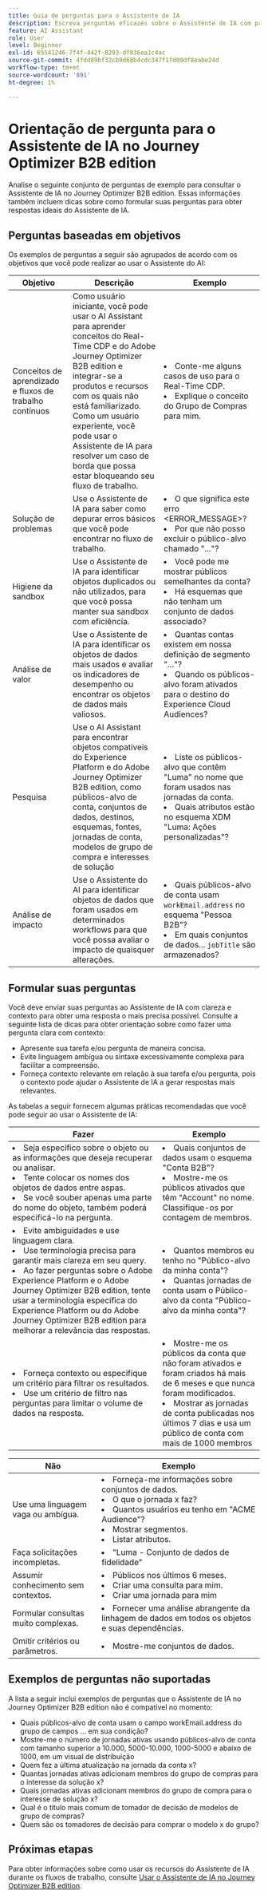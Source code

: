 ```yaml
---
title: Guia de perguntas para o Assistente de IA
description: Escreva perguntas eficazes sobre o Assistente de IA com práticas recomendadas, exemplos e dicas de formulação para obter respostas ideais no Journey Optimizer B2B edition.
feature: AI Assistant
role: User
level: Beginner
exl-id: 65541246-7f4f-442f-8293-df036ea1c4ac
source-git-commit: 4fdd89bf32cb9d68b4cdc347f1fd09df8eabe24d
workflow-type: tm+mt
source-wordcount: '891'
ht-degree: 1%

---
```


# Orientação de pergunta para o Assistente de IA no Journey Optimizer B2B edition

Analise o seguinte conjunto de perguntas de exemplo para consultar o Assistente de IA no Journey Optimizer B2B edition. Essas informações também incluem dicas sobre como formular suas perguntas para obter respostas ideais do Assistente de IA.

## Perguntas baseadas em objetivos

Os exemplos de perguntas a seguir são agrupados de acordo com os objetivos que você pode realizar ao usar o Assistente do AI:

| Objetivo | Descrição | Exemplo |
| --- | --- | --- |
| Conceitos de aprendizado e fluxos de trabalho contínuos | Como usuário iniciante, você pode usar o AI Assistant para aprender conceitos do Real-Time CDP e do Adobe Journey Optimizer B2B edition e integrar-se a produtos e recursos com os quais não está familiarizado. <br>Como um usuário experiente, você pode usar o Assistente de IA para resolver um caso de borda que possa estar bloqueando seu fluxo de trabalho. | <li>Conte-me alguns casos de uso para o Real-Time CDP. <li>Explique o conceito do Grupo de Compras para mim. |
| Solução de problemas | Use o Assistente de IA para saber como depurar erros básicos que você pode encontrar no fluxo de trabalho. | <li>O que significa este erro &lt;ERROR_MESSAGE>? <li>Por que não posso excluir o público-alvo chamado &quot;...&quot;? |
| Higiene da sandbox | Use o Assistente de IA para identificar objetos duplicados ou não utilizados, para que você possa manter sua sandbox com eficiência. | <li>Você pode me mostrar públicos semelhantes da conta? <li>Há esquemas que não tenham um conjunto de dados associado? |
| Análise de valor | Use o Assistente de IA para identificar os objetos de dados mais usados e avaliar os indicadores de desempenho ou encontrar os objetos de dados mais valiosos. | <li>Quantas contas existem em nossa definição de segmento &quot;...&quot;? <li>Quando os públicos-alvo foram ativados para o destino do Experience Cloud Audiences? |
| Pesquisa | Use o AI Assistant para encontrar objetos compatíveis do Experience Platform e do Adobe Journey Optimizer B2B edition, como públicos-alvo de conta, conjuntos de dados, destinos, esquemas, fontes, jornadas de conta, modelos de grupo de compra e interesses de solução | <li>Liste os públicos-alvo que contêm &quot;Luma&quot; no nome que foram usados nas jornadas da conta. <li>Quais atributos estão no esquema XDM &quot;Luma: Ações personalizadas&quot;? |
| Análise de impacto | Use o Assistente do AI para identificar objetos de dados que foram usados em determinados workflows para que você possa avaliar o impacto de quaisquer alterações. | <li>Quais públicos-alvo de conta usam `workEmail.address` no esquema &quot;Pessoa B2B&quot;? <li>Em quais conjuntos de dados... `jobTitle` são armazenados? |

## Formular suas perguntas

Você deve enviar suas perguntas ao Assistente de IA com clareza e contexto para obter uma resposta o mais precisa possível. Consulte a seguinte lista de dicas para obter orientação sobre como fazer uma pergunta clara com contexto:

* Apresente sua tarefa e/ou pergunta de maneira concisa.
* Evite linguagem ambígua ou sintaxe excessivamente complexa para facilitar a compreensão.
* Forneça contexto relevante em relação à sua tarefa e/ou pergunta, pois o contexto pode ajudar o Assistente de IA a gerar respostas mais relevantes.

As tabelas a seguir fornecem algumas práticas recomendadas que você pode seguir ao usar o Assistente de IA:

| Fazer | Exemplo |
| --- | --- |
| <li>Seja específico sobre o objeto ou as informações que deseja recuperar ou analisar. <li>Tente colocar os nomes dos objetos de dados entre aspas. <li>Se você souber apenas uma parte do nome do objeto, também poderá especificá-lo na pergunta. | <li>Quais conjuntos de dados usam o esquema &quot;Conta B2B&quot;? <li>Mostre-me os públicos ativados que têm &quot;Account&quot; no nome. Classifique-os por contagem de membros. |
| <li>Evite ambiguidades e use linguagem clara. <li>Use terminologia precisa para garantir mais clareza em seu query. <li>Ao fazer perguntas sobre o Adobe Experience Platform e o Adobe Journey Optimizer B2B edition, tente usar a terminologia específica do Experience Platform ou do Adobe Journey Optimizer B2B edition para melhorar a relevância das respostas. | <li>Quantos membros eu tenho no &quot;Público-alvo da minha conta&quot;? <li>Quantas jornadas de conta usam o Público-alvo da conta &quot;Público-alvo da minha conta&quot;? |
| <li>Forneça contexto ou especifique um critério para filtrar os resultados. <li>Use um critério de filtro nas perguntas para limitar o volume de dados na resposta. | <li>Mostre-me os públicos da conta que não foram ativados e foram criados há mais de 6 meses e que nunca foram modificados. <li>Mostrar as jornadas de conta publicadas nos últimos 7 dias e usa um público de conta com mais de 1000 membros |

| Não | Exemplo |
| --- | --- |
| Use uma linguagem vaga ou ambígua. | <li>Forneça-me informações sobre conjuntos de dados. <li>O que o jornada x faz? <li>Quantos usuários eu tenho em &quot;ACME Audience&quot;? <li>Mostrar segmentos. <li>Listar atributos. |
| Faça solicitações incompletas. | <li>&quot;Luma - Conjunto de dados de fidelidade&quot; |
| Assumir conhecimento sem contextos. | <li>Públicos nos últimos 6 meses. <li>Criar uma consulta para mim. <li>Criar uma jornada para mim |
| Formular consultas muito complexas. | <li>Fornecer uma análise abrangente da linhagem de dados em todos os objetos e suas dependências. |
| Omitir critérios ou parâmetros. | <li>Mostre-me conjuntos de dados. |

## Exemplos de perguntas não suportadas

A lista a seguir inclui exemplos de perguntas que o Assistente de IA no Journey Optimizer B2B edition não é compatível no momento:

* Quais públicos-alvo de conta usam o campo workEmail.address do grupo de campos ... em sua condição? 
* Mostre-me o número de jornadas ativas usando públicos-alvo de conta com tamanho superior a 10.000, 5000-10.000, 1000-5000 e abaixo de 1000, em um visual de distribuição
* Quem fez a última atualização na jornada da conta x?
* Quantas jornadas ativas adicionam membros do grupo de compras para o interesse da solução x?
* Quais jornadas ativas adicionam membros do grupo de compra para o interesse de solução x?
* Qual é o título mais comum de tomador de decisão de modelos de grupo de compras?
* Quem são os tomadores de decisão para comprar o modelo x do grupo?

## Próximas etapas

Para obter informações sobre como usar os recursos do Assistente de IA durante os fluxos de trabalho, consulte [Usar o Assistente de IA no Journey Optimizer B2B edition](./use-ai-assistant.md).
